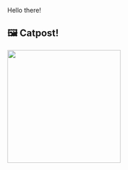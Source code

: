 Hello there!



## 🖼️ Catpost!

<sub>
    <img src="https://cdn2.thecatapi.com/images/1si.jpg" height="256">
</sub>

